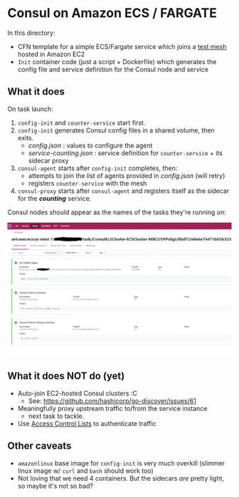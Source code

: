 # Consul on Amazon ECS / FARGATE

In this directory:
* CFN template for a simple ECS/Fargate service which joins a [test mesh](../mesh-templates) hosted in Amazon EC2
* `Init` container code (just a script + Dockerfile) which generates the config file and service definition for the Consul node and service

## What it does

On task launch:

1. `config-init` and `counter-service` start first.
2. `config-init` generates Consul config files in a shared volume, then exits.
    * _config.json_ : values to configure the agent
    * _service-counting.json_ : service definition for `counter-service` + its sidecar proxy
3. `consul-agent` starts after `config-init` completes, then:
    * attempts to join the list of agents provided in _config.json_ (will retry)
    * registers `counter-service` with the mesh
4. `consul-proxy` starts after `consul-agent` and registers itself as the sidecar for the _**counting**_ service.

Consul nodes should appear as the names of the tasks they're running on:

![node](../images/fargate_node_detail.PNG)


## What it does NOT do (yet)
* Auto-join EC2-hosted Consul clusters :C
    * See: https://github.com/hashicorp/go-discover/issues/61
* Meaningfully proxy upstream traffic to/from the service instance
    * next task to tackle.
* Use [Access Control Lists](https://www.consul.io/docs/security/acl) to authenticate traffic


## Other caveats
* `amazonlinux` base image for `config-init` is very much overkill (slimmer linux image w/ `curl` and `bash` should work too)
* Not loving that we need 4 containers. But the sidecars _are_ pretty light, so maybe it's not so bad?
